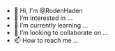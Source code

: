 - 👋 Hi, I’m @RodenHaden
- 👀 I’m interested in ...
- 🌱 I’m currently learning ...
- 💞️ I’m looking to collaborate on ...
- 📫 How to reach me ...

<!---
RodenHaden/RodenHaden is a ✨ special ✨ repository because its `README.md` (this file) appears on your GitHub profile.
You can click the Preview link to take a look at your changes.
--->
